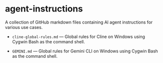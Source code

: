 # agent-instructions

A collection of GitHub markdown files containing AI agent instructions for various use cases.

- `cline-global-rules.md` — Global rules for Cline on Windows using Cygwin Bash as the command shell.

- `GEMINI.md` — Global rules for Gemini CLI on Windows using Cygwin Bash as the command shell.